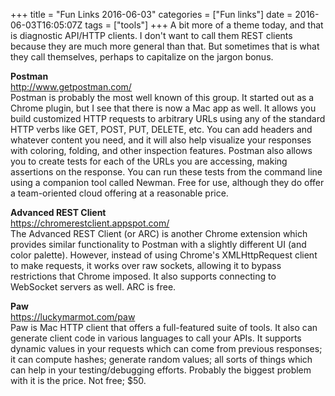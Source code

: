 +++
title = "Fun Links 2016-06-03"
categories = ["Fun links"]
date = 2016-06-03T16:05:07Z
tags = ["tools"]
+++
A bit more of a theme today, and that is diagnostic API/HTTP clients. I don't want to call them REST clients because they are much more general than that. But sometimes that is what they call themselves, perhaps to capitalize on the jargon bonus.

**Postman**  
http://www.getpostman.com/  
Postman is probably the most well known of this group. It started out as a Chrome plugin, but I see that there is now a Mac app as well. It allows you build customized HTTP requests to arbitrary URLs using any of the standard HTTP verbs like GET, POST, PUT, DELETE, etc. You can add headers and whatever content you need, and it will also help visualize your responses with coloring, folding, and other inspection features. Postman also allows you to create tests for each of the URLs you are accessing, making assertions on the response. You can run these tests from the command line using a companion tool called Newman. Free for use, although they do offer a team-oriented cloud offering at a reasonable price.

**Advanced REST Client**  
https://chromerestclient.appspot.com/  
The Advanced REST Client (or ARC) is another Chrome extension which provides similar functionality to Postman with a slightly different UI (and color palette). However, instead of using Chrome's XMLHttpRequest client to make requests, it works over raw sockets, allowing it to bypass restrictions that Chrome imposed. It also supports connecting to WebSocket servers as well. ARC is free.

**Paw**  
https://luckymarmot.com/paw  
Paw is Mac HTTP client that offers a full-featured suite of tools. It also can generate client code in various languages to call your APIs. It supports dynamic values in your requests which can come from previous responses; it can compute hashes; generate random values; all sorts of things which can help in your testing/debugging efforts. Probably the biggest problem with it is the price. Not free; $50.